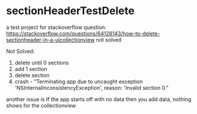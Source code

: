 # sectionHeaderTestDelete
a test project for stackoverflow question: https://stackoverflow.com/questions/64128143/how-to-delete-sectionheader-in-a-uicollectionview                                  not solved

Not Solved:
1. delete until 0 sections
2. add 1 section
3. delete section
4. crash - "Terminating app due to uncaught exception 'NSInternalInconsistencyException', reason: 'Invalid section 0."

another issue is If the app starts off with no data then you add data, nothing shows for the collectionview
